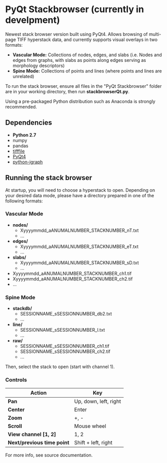 # PyQt Stackbrowser (currently in develpment)

Newest stack browser version built using PyQt4. Allows browsing of multi-page TIFF hyperstack data, and currently supports visual overlays in two formats:
* __Vascular Mode:__ Collections of nodes, edges, and slabs (i.e. Nodes and edges from graphs, with slabs as points along edges serving as morphology descriptors)
* __Spine Mode:__ Collections of points and lines (where points and lines are unrelated)

To run the stack browser, ensure all files in the "PyQt Stackbrowser" folder are in your working directory, then run __stackbrowserQt.py__.

Using a pre-packaged Python distribution such as Anaconda is strongly recommended.



## Dependencies

* **__Python 2.7__**
* numpy
* pandas
* [tifffile](https://pypi.python.org/pypi/tifffile)
* [PyQt4](https://www.riverbankcomputing.com/software/pyqt/download)
* [python-igraph](http://igraph.org/python/)


## Running the stack browser

At startup, you will need to choose a hyperstack to open. Depending on your desired data mode, please have a directory prepared in one of the following formats:

### Vascular Mode

* __nodes/__
  - Xyyyymmdd_aANUMALNUMBER_STACKNUMBER_nT.txt
  - ...
* __edges/__
  - Xyyyymmdd_aANUMALNUMBER_STACKNUMBER_eT.txt
  - ...
* __slabs/__
  - Xyyyymmdd_aANUMALNUMBER_STACKNUMBER_sD.txt
  - ...
* Xyyyymmdd_aANUMALNUMBER_STACKNUMBER_ch1.tif
* Xyyyymmdd_aANUMALNUMBER_STACKNUMBER_ch2.tif
* ...

### Spine Mode

* __stackdb/__
  - SESSIONNAME_sSESSIONNUMBER_db2.txt
  - ...
* __line/__
  - SESSIONNAME_sSESSIONNUMBER_l.txt
  - ...
* __raw/__
  - SESSIONNAME_sSESSIONNUMBER_ch1.tif
  - SESSIONNAME_sSESSIONNUMBER_ch2.tif
  - ...

Then, select the stack to open (start with channel 1).

### Controls

Action | Key
--- | ---
__Pan__ | Up, down, left, right
__Center__ | Enter
__Zoom__ | +, -
__Scroll__ | Mouse wheel
__View channel [1, 2]__ | 1, 2
__Next/previous time point__ | Shift + left, right


For more info, see source documentation.

